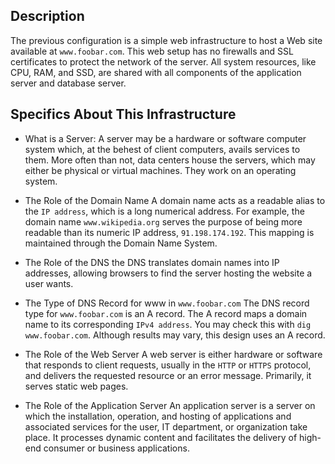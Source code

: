 ## Description

The previous configuration is a simple web infrastructure to host a Web site available at `www.foobar.com`.
This web setup has no firewalls and SSL certificates to protect the network of the server.
All system resources, like CPU, RAM, and SSD, are shared with all components of the application server and database server.


## Specifics About This Infrastructure

- What is a Server:
	A server may be a hardware or software computer system which,
	at the behest of client computers, avails services to them.
	More often than not, data centers house the servers,
	which may either be physical or virtual machines.
	They work on an operating system.

- The Role of the Domain Name
	A domain name acts as a readable alias to the `IP address`, which is a long numerical address.
	For example, the domain name `www.wikipedia.org` serves the purpose of being
	more readable than its numeric IP address, `91.198.174.192`.
	This mapping is maintained through the Domain Name System.

- The Role of the DNS
	the DNS translates domain names into IP addresses,
	allowing browsers to find the server hosting the website a user wants.

- The Type of DNS Record for www in `www.foobar.com`
	The DNS record type for `www.foobar.com` is an A record.
	The A record maps a domain name to its corresponding `IPv4 address`.
	You may check this with `dig www.foobar.com`.
	Although results may vary, this design uses an A record.

- The Role of the Web Server
	A web server is either hardware or software that responds to client requests,
	usually in the `HTTP` or `HTTPS` protocol, and delivers the requested
	resource or an error message.
	Primarily, it serves static web pages.

- The Role of the Application Server
	An application server is a server on which the installation, operation,
	and hosting of applications and associated services for the user, IT department,
	or organization take place.
	It processes dynamic content and facilitates the delivery of high-end
	consumer or business applications.


